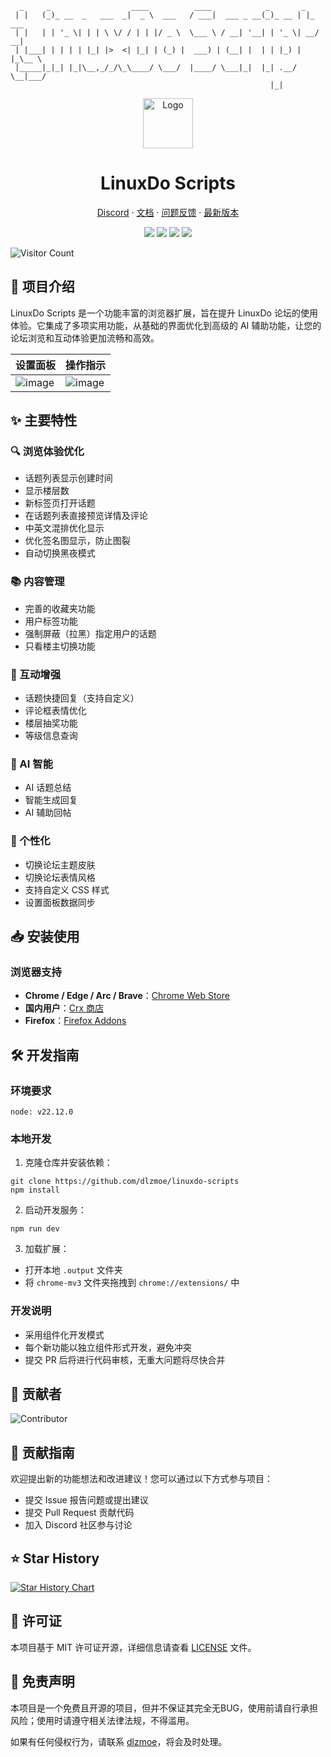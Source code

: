 ```
  _     _                  ____          ____            _       _       
 | |   (_)_ __  _   ___  _|  _ \  ___   / ___|  ___ _ __(_)_ __ | |_ ___ 
 | |   | | '_ \| | | \ \/ / | | |/ _ \  \___ \ / __| '__| | '_ \| __/ __|
 | |___| | | | | |_| |>  <| |_| | (_) |  ___) | (__| |  | | |_) | |_\__ \
 |_____|_|_| |_|\__,_/_/\_\____/ \___/  |____/ \___|_|  |_| .__/ \__|___/
                                                          |_|            
```

<div align="center">
  <a href="https://github.com/dlzmoe/linuxdo-scripts">
    <img src="https://github.com/dlzmoe/linuxdo-scripts/blob/main/public/icon/128.png?raw=true" alt="Logo" width="80" height="80">
  </a>

  <h1>LinuxDo Scripts</h1>

  <p>
    <a href="https://discord.gg/n2pErsD7Kg">Discord</a>
    ·
    <a href="https://linuxdo-scripts.zishu.me">文档</a>
    ·
    <a href="https://github.com/dlzmoe/linuxdo-scripts/issues/new/choose">问题反馈</a>
    ·
    <a href="https://github.com/dlzmoe/linuxdo-scripts/releases/latest">最新版本</a>
  </p>

  <p>
    <img src="https://img.shields.io/github/v/release/dlzmoe/linuxdo-scripts?label=Version">
    <img src="https://img.shields.io/github/stars/dlzmoe/linuxdo-scripts?style=flat&label=Github%20Stars">
    <img src="https://img.shields.io/chrome-web-store/users/fbgblmjbeebanackldpbmpacppflgmlj?style=flat&label=Chrome%20Web%20Store">
    <img src="https://img.shields.io/github/license/dlzmoe/linuxdo-scripts?style=flat&">
  </p>
</div>

![Visitor Count](https://profile-counter.glitch.me/dlzmoe-linuxdo-scripts/count.svg)

## 📖 项目介绍

LinuxDo Scripts 是一个功能丰富的浏览器扩展，旨在提升 LinuxDo 论坛的使用体验。它集成了多项实用功能，从基础的界面优化到高级的 AI 辅助功能，让您的论坛浏览和互动体验更加流畅和高效。

| 设置面板                                                                                  | 操作指示                                                                                  |
| ----------------------------------------------------------------------------------------- | ----------------------------------------------------------------------------------------- |
| ![image](https://github.com/user-attachments/assets/8824696c-f2d4-4cfd-8273-901a3d007a39) | ![image](https://github.com/user-attachments/assets/a052a816-3209-4e3d-ba5d-252b6518bf55) |

## ✨ 主要特性

### 🔍 浏览体验优化
- 话题列表显示创建时间
- 显示楼层数
- 新标签页打开话题
- 在话题列表直接预览详情及评论
- 中英文混排优化显示
- 优化签名图显示，防止图裂
- 自动切换黑夜模式

### 📚 内容管理
- 完善的收藏夹功能
- 用户标签功能
- 强制屏蔽（拉黑）指定用户的话题
- 只看楼主切换功能

### 💬 互动增强
- 话题快捷回复（支持自定义）
- 评论框表情优化
- 楼层抽奖功能
- 等级信息查询

### 🤖 AI 智能
- AI 话题总结
- 智能生成回复
- AI 辅助回帖

### 🎨 个性化
- 切换论坛主题皮肤
- 切换论坛表情风格
- 支持自定义 CSS 样式
- 设置面板数据同步

## 📥 安装使用

### 浏览器支持
- **Chrome / Edge / Arc / Brave**：[Chrome Web Store](https://chromewebstore.google.com/detail/fbgblmjbeebanackldpbmpacppflgmlj)
- **国内用户**：[Crx 商店](https://www.crxsoso.com/webstore/detail/fbgblmjbeebanackldpbmpacppflgmlj)
- **Firefox**：[Firefox Addons](https://addons.mozilla.org/zh-CN/firefox/addon/linux_do-scripts/)

## 🛠️ 开发指南

### 环境要求
```
node: v22.12.0
```

### 本地开发
1. 克隆仓库并安装依赖：
```shell
git clone https://github.com/dlzmoe/linuxdo-scripts
npm install
```

2. 启动开发服务：
```shell
npm run dev
```

3. 加载扩展：
- 打开本地 `.output` 文件夹
- 将 `chrome-mv3` 文件夹拖拽到 `chrome://extensions/` 中

### 开发说明
- 采用组件化开发模式
- 每个新功能以独立组件形式开发，避免冲突
- 提交 PR 后将进行代码审核，无重大问题将尽快合并

## 🚀 贡献者

![Contributor](https://contrib.rocks/image?repo=dlzmoe/linuxdo-scripts)

## 🤝 贡献指南

欢迎提出新的功能想法和改进建议！您可以通过以下方式参与项目：
- 提交 Issue 报告问题或提出建议
- 提交 Pull Request 贡献代码
- 加入 Discord 社区参与讨论

## ⭐️ Star History

[![Star History Chart](https://api.star-history.com/svg?repos=dlzmoe/linuxdo-scripts&type=Timeline)](https://www.star-history.com/#dlzmoe/linuxdo-scripts&Timeline)

## 📄 许可证

本项目基于 MIT 许可证开源，详细信息请查看 [LICENSE](LICENSE) 文件。

## 📖 免责声明

本项目是一个免费且开源的项目，但并不保证其完全无BUG，使用前请自行承担风险；使用时请遵守相关法律法规，不得滥用。

如果有任何侵权行为，请联系 [dlzmoe](https://github.com/dlzmoe)，将会及时处理。

